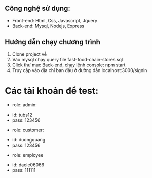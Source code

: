 ## Công nghệ sử dụng:
- Front-end: Html, Css, Javascript, Jquery
- Back-end: Mysql, Nodejs, Express

## Hướng dẫn chạy chương trình
1. Clone project về
2. Vào mysql chạy query file fast-food-chain-stores.sql
3. Click thư mục Back-end, chạy lệnh console: npm start
4. Truy cập vào địa chỉ ban đầu ở đường dẫn localhost:3000/signin

# Các tài khoản để test:

* role: admin: 
- id: tubs12
- pass: 123456

* role: customer: 
- id: duongquang
- pass: 123456

* role: employee
- id: daole06066
- pass: 111111
